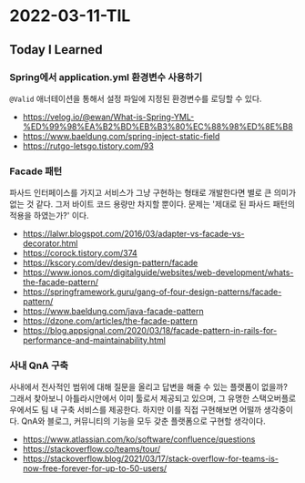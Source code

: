 # 2022-03-11-TIL

## Today I Learned

### Spring에서 application.yml 환경변수 사용하기

`@Valid` 애너테이션을 통해서 설정 파일에 지정된 환경변수를 로딩할 수 있다.

- https://velog.io/@ewan/What-is-Spring-YML-%ED%99%98%EA%B2%BD%EB%B3%80%EC%88%98%ED%8E%B8
- https://www.baeldung.com/spring-inject-static-field
- https://rutgo-letsgo.tistory.com/93


### Facade 패턴

파사드 인터페이스를 가지고 서비스가 그냥 구현하는 형태로 개발한다면 별로 큰 의미가 없는 것 같다. 그저 바이트 코드 용량만 차지할 뿐이다. 문제는 '제대로 된 파사드 패턴의 적용을 하였는가?' 이다.

- https://lalwr.blogspot.com/2016/03/adapter-vs-facade-vs-decorator.html
- https://corock.tistory.com/374
- https://kscory.com/dev/design-pattern/facade
- https://www.ionos.com/digitalguide/websites/web-development/whats-the-facade-pattern/
- https://springframework.guru/gang-of-four-design-patterns/facade-pattern/
- https://www.baeldung.com/java-facade-pattern
- https://dzone.com/articles/the-facade-pattern
- https://blog.appsignal.com/2020/03/18/facade-pattern-in-rails-for-performance-and-maintainability.html

### 사내 QnA 구축

사내에서 전사적인 범위에 대해 질문을 올리고 답변을 해줄 수 있는 플랫폼이 없을까? 그래서 찾아보니 아틀라시안에서 이미 툴로서 제공되고 있으며, 그 유명한 스택오버플로우에서도 팀 내 구축 서비스를 제공한다. 하지만 이를 직접 구현해보면 어떨까 생각중이다. QnA와 블로그, 커뮤니티의 기능을 모두 갖춘 플랫폼으로 구현할 생각이다.

- https://www.atlassian.com/ko/software/confluence/questions
- https://stackoverflow.co/teams/tour/
- https://stackoverflow.blog/2021/03/17/stack-overflow-for-teams-is-now-free-forever-for-up-to-50-users/
